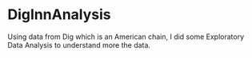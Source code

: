 # DigInnAnalysis
Using data from Dig which is an American chain, I did some Exploratory Data Analysis to understand more the data.
